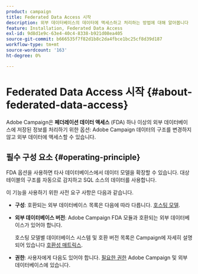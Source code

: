 ```yaml
---
product: campaign
title: Federated Data Access 시작
description: 외부 데이터베이스의 데이터에 액세스하고 처리하는 방법에 대해 알아봅니다
feature: Installation, Federated Data Access
exl-id: 9d8d1e9c-63e4-40c4-8338-b921d08ea405
source-git-commit: b666535f7f82d1b8c2da4fbce1bc25cf8d39d187
workflow-type: tm+mt
source-wordcount: '163'
ht-degree: 0%

---
```


# Federated Data Access 시작 {#about-federated-data-access}



Adobe Campaign은 **페더레이션 데이터 액세스** (FDA) 하나 이상의 외부 데이터베이스에 저장된 정보를 처리하기 위한 옵션: Adobe Campaign 데이터의 구조를 변경하지 않고 외부 데이터에 액세스할 수 있습니다.

## 필수 구성 요소 {#operating-principle}

FDA 옵션을 사용하면 타사 데이터베이스에서 데이터 모델을 확장할 수 있습니다. 대상 테이블의 구조를 자동으로 감지하고 SQL 소스의 데이터를 사용합니다.

이 기능을 사용하기 위한 사전 요구 사항은 다음과 같습니다.

* **구성**: 호환되는 외부 데이터베이스 목록은 다음에 따라 다릅니다. [호스팅 모델](../../installation/using/hosting-models.md).
* **외부 데이터베이스 버전**: Adobe Campaign FDA 모듈과 호환되는 외부 데이터베이스가 있어야 합니다.

  호스팅 모델별 데이터베이스 시스템 및 호환 버전 목록은 Campaign에 자세히 설명되어 있습니다 [호환성 매트릭스](../../rn/using/compatibility-matrix.md#FederatedDataAccessFDA).

* **권한**: 사용자에게 다음도 있어야 합니다. [필요한 권한](../../installation/using/remote-database-access-rights.md) Adobe Campaign 및 외부 데이터베이스에 있습니다.

